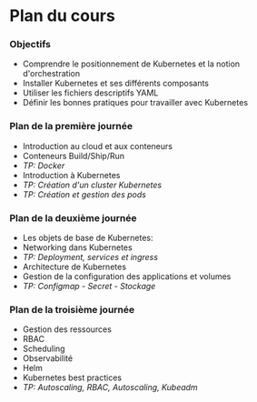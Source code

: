 # Plan du cours

### Objectifs
- Comprendre le positionnement de Kubernetes et la notion d'orchestration
- Installer Kubernetes et ses différents composants
- Utiliser les fichiers descriptifs YAML
- Définir les bonnes pratiques pour travailler avec Kubernetes


### Plan de la première journée
- Introduction au cloud et aux conteneurs
- Conteneurs Build/Ship/Run
- *TP: Docker*
- Introduction à Kubernetes
- *TP: Création d'un cluster Kubernetes*
- *TP: Création et gestion des pods*

### Plan de la deuxième journée
- Les objets de base de Kubernetes: 
- Networking dans Kubernetes
- *TP: Deployment, services et ingress*
- Architecture de Kubernetes 
- Gestion de la configuration des applications et volumes
- *TP: Configmap - Secret - Stockage*

### Plan de la troisième journée
- Gestion des ressources
- RBAC
- Scheduling
- Observabilité
- Helm
- Kubernetes best practices
- *TP: Autoscaling, RBAC, Autoscaling, Kubeadm*




